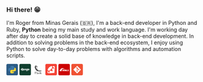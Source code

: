 ### Hi there! 😁

I'm Roger from Minas Gerais (🇧🇷), I'm a back-end developer in Python and Ruby, **Python** being my main study and work language. I'm working day after day to create a solid base of knowledge in back-end development. In addition to solving problems in the back-end ecosystem, I enjoy using Python to solve day-to-day problems with algorithms and automation scripts.

<p>
  <img src='./assets/python.svg' width='30px' />
  <img src='./assets/django.svg' width='30px' />
  <img src='./assets/flask.svg' width='30px' />
  <img src='./assets/ruby.svg' width='30px' />
  <img src='./assets/ruby-on-rails.svg' width='30px' />
  <img src='./assets/git.svg' width='30px' />
</p>
